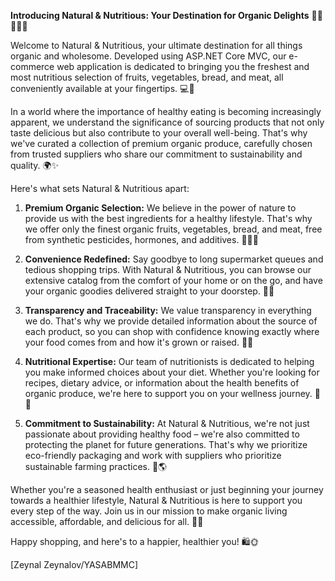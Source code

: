 **Introducing Natural & Nutritious: Your Destination for Organic Delights** 🌱🍇🍅🥖🥩

Welcome to Natural & Nutritious, your ultimate destination for all things organic and wholesome. Developed using ASP.NET Core MVC, our e-commerce web application is dedicated to bringing you the freshest and most nutritious selection of fruits, vegetables, bread, and meat, all conveniently available at your fingertips. 💻🛒

In a world where the importance of healthy eating is becoming increasingly apparent, we understand the significance of sourcing products that not only taste delicious but also contribute to your overall well-being. That's why we've curated a collection of premium organic produce, carefully chosen from trusted suppliers who share our commitment to sustainability and quality. 🌍✨

Here's what sets Natural & Nutritious apart:

1. **Premium Organic Selection:** We believe in the power of nature to provide us with the best ingredients for a healthy lifestyle. That's why we offer only the finest organic fruits, vegetables, bread, and meat, free from synthetic pesticides, hormones, and additives. 🥦🍞🥩

2. **Convenience Redefined:** Say goodbye to long supermarket queues and tedious shopping trips. With Natural & Nutritious, you can browse our extensive catalog from the comfort of your home or on the go, and have your organic goodies delivered straight to your doorstep. 🚚🏡

3. **Transparency and Traceability:** We value transparency in everything we do. That's why we provide detailed information about the source of each product, so you can shop with confidence knowing exactly where your food comes from and how it's grown or raised. 🧐🌱

4. **Nutritional Expertise:** Our team of nutritionists is dedicated to helping you make informed choices about your diet. Whether you're looking for recipes, dietary advice, or information about the health benefits of organic produce, we're here to support you on your wellness journey. 🍏💪

5. **Commitment to Sustainability:** At Natural & Nutritious, we're not just passionate about providing healthy food – we're also committed to protecting the planet for future generations. That's why we prioritize eco-friendly packaging and work with suppliers who prioritize sustainable farming practices. 🌿🌎

Whether you're a seasoned health enthusiast or just beginning your journey towards a healthier lifestyle, Natural & Nutritious is here to support you every step of the way. Join us in our mission to make organic living accessible, affordable, and delicious for all. 🥗🌟

Happy shopping, and here's to a happier, healthier you! 🛍️🌞

[Zeynal Zeynalov/YASABMMC]

